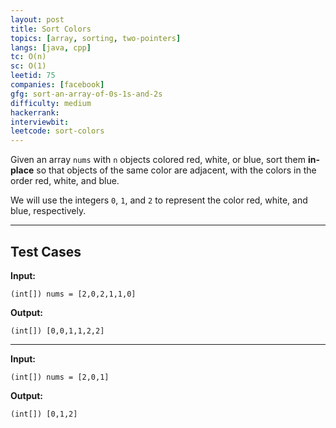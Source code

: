 ```yaml
---
layout: post
title: Sort Colors
topics: [array, sorting, two-pointers]
langs: [java, cpp]
tc: O(n)
sc: O(1)
leetid: 75
companies: [facebook]
gfg: sort-an-array-of-0s-1s-and-2s
difficulty: medium
hackerrank: 
interviewbit: 
leetcode: sort-colors
---
```


Given an array `nums` with `n` objects colored red, white, or blue, 
sort them **in-place** so that objects of the same color are adjacent, with the colors in the order red, white, and blue.

We will use the integers `0`, `1`, and `2` to represent the color red, white, and blue, respectively.

---

## Test Cases

**Input:** 
```
(int[]) nums = [2,0,2,1,1,0]
```

**Output:** 
```
(int[]) [0,0,1,1,2,2]
```

---

**Input:**
```
(int[]) nums = [2,0,1]
```

**Output:**
```
(int[]) [0,1,2]
```
